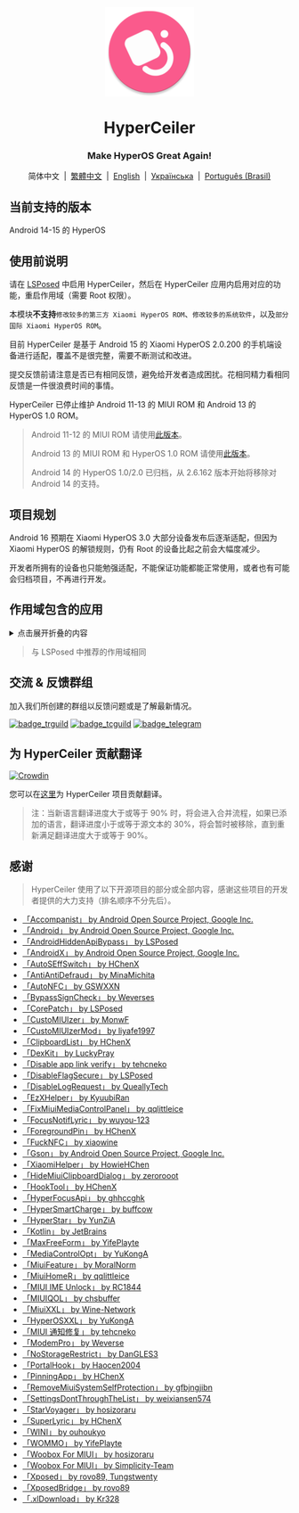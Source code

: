 <div align="center">

<img src="\imgs\icon.webp" width="160" height="160" style="display: block; margin: 0 auto;" alt="icon" />

# HyperCeiler

### Make HyperOS Great Again!

简体中文&nbsp;&nbsp;|&nbsp;&nbsp;[繁體中文](/README_zh-HK.md)&nbsp;&nbsp;|&nbsp;&nbsp;[English](/README_en-US.md)&nbsp;&nbsp;|&nbsp;&nbsp;[Українська](/README_uk_UA.md)&nbsp;&nbsp;|&nbsp;&nbsp;[Português (Brasil)](/README_pt-BR.md)

</div>

## 当前支持的版本

Android 14-15 的 HyperOS

## 使用前说明

请在 [LSPosed](https://github.com/LSPosed/LSPosed/releases) 中启用 HyperCeiler，然后在 HyperCeiler 应用内启用对应的功能，重启作用域（需要 Root 权限）。

本模块<b>不支持</b>`修改较多的第三方 Xiaomi HyperOS ROM`、`修改较多的系统软件`，以及`部分国际 Xiaomi HyperOS ROM`。

目前 HyperCeiler 是基于 Android 15 的 Xiaomi HyperOS 2.0.200 的手机端设备进行适配，覆盖不是很完整，需要不断测试和改进。

提交反馈前请注意是否已有相同反馈，避免给开发者造成困扰。花相同精力看相同反馈是一件很浪费时间的事情。

HyperCeiler 已停止维护 Android 11-13 的 MIUI ROM 和 Android 13 的 HyperOS 1.0 ROM。

> Android 11-12 的 MIUI ROM 请使用[此版本](https://github.com/ReChronoRain/Cemiuiler/releases/tag/1.3.130)。
>
> Android 13 的 MIUI ROM 和 HyperOS 1.0 ROM 请使用[此版本](https://github.com/Xposed-Modules-Repo/com.sevtinge.hyperceiler/releases/download/3866-2.5.156_20250118/HyperCeiler_2.5.156_20250118_3866_release_miui.apk)。
>
> Android 14 的 HyperOS 1.0/2.0 已归档，从 2.6.162 版本开始将移除对 Android 14 的支持。

## 项目规划

Android 16 预期在 Xiaomi HyperOS 3.0 大部分设备发布后逐渐适配，但因为 Xiaomi HyperOS 的解锁规则，仍有 Root 的设备比起之前会大幅度减少。

开发者所拥有的设备也只能勉强适配，不能保证功能都能正常使用，或者也有可能会归档项目，不再进行开发。

## 作用域包含的应用

<details>
    <summary>点击展开折叠的内容</summary>

| 应用名                | 包名                                 |
|:-------------------|:-----------------------------------|
| 系统框架               | system                             |
| 系统界面               | com.android.systemui               |
| 系统桌面               | com.miui.home                      |
| 系统更新               | com.android.updater                |
| Joyose             | com.xiaomi.joyose                  |
| 小米设置               | com.xiaomi.misettings              |
| 安全服务 (手机管家、平板管家)   | com.miui.securitycenter            |
| 壁纸                 | com.miui.miwallpaper               |
| 传送门                | com.miui.contentextension          |
| 弹幕通知               | com.xiaomi.barrage                 |
| 电话                 | com.android.incallui               |
| 电话服务               | com.android.phone                  |
| 电量与性能              | com.miui.powerkeeper               |
| 短信                 | com.android.mms                    |
| 截屏                 | com.miui.screenshot                |
| 日历                 | com.android.calendar               |
| 浏览器                | com.android.browser                |
| 鲁班（MTB）            | com.xiaomi.mtb                     |
| 屏幕录制               | com.miui.screenrecorder            |
| 权限管理服务             | com.lbe.security.miui              |
| 设置                 | com.android.settings               |
| 搜狗输入法小米版           | com.sohu.inputmethod.sogou.xiaomi  |
| 天气                 | com.miui.weather2                  |
| 互联互通服务 (投屏)        | com.milink.service                 |
| 外部存储设备             | com.android.externalstorage        |
| 息屏与锁屏编辑 (万象息屏)     | com.miui.aod                       |
| 文件管理               | com.android.fileexplorer           |
| 系统服务组件             | com.miui.securityadd               |
| 下载管理               | com.android.providers.downloads.ui |
| 下载管理程序             | com.android.providers.downloads    |
| 相册                 | com.miui.gallery                   |
| 小米创作               | com.miui.creation                  |
| 小米互传               | com.miui.mishare.connectivity      |
| 小米相册-编辑            | com.miui.mediaeditor               |
| 小米云服务              | com.miui.cloudservice              |
| 小米智能卡              | com.miui.tsmclient                 |
| 讯飞输入法小米版           | com.iflytek.inputmethod.miui       |
| 应用包管理组件            | com.miui.packageinstaller          |
| 应用商店               | com.xiaomi.market                  |
| 智能助理               | com.miui.personalassistant         |
| 主题商店 (主题壁纸、壁纸与个性化) | com.android.thememanager           |
| 系统安全组件             | com.miui.guardprovider             |
| 相机                 | com.android.camera                 |
| 小爱翻译               | com.xiaomi.aiasst.vision           |
| 小爱视觉               | com.xiaomi.scanner                 |
| NFC 服务             | com.android.nfc                    |
| 音质音效               | com.miui.misound                   |
| 备份                 | com.miui.backup                    |
| 小米换机               | com.miui.huanji                    |
| MiTrustService     | com.xiaomi.trustservice            |
| HTML 查看器           | com.android.htmlviewer             |
| 通话管理               | com.android.server.telecom         |
| 万能遥控               | com.duokan.phone.remotecontroller  |
| Analytics          | com.miui.analytics                 |
| 小米社区               | com.xiaomi.vipaccount              |
| 语音唤醒               | com.miui.voicetrigger              |
| 录音机                | com.android.soundrecorder          |
| LPA                | com.miui.euicc                     |
| 小米SIM卡激活服务         | com.xiaomi.simactivate.service     |

</details>

> 与 LSPosed 中推荐的作用域相同

## 交流 & 反馈群组

加入我们所创建的群组以反馈问题或是了解最新情况。

[![badge_trguild]][trguild_url]
[![badge_tcguild]][tcguild_url]
[![badge_telegram]][telegram_url]

## 为 HyperCeiler 贡献翻译

[![Crowdin](https://badges.crowdin.net/cemiuiler/localized.svg)](https://crowdin.com/project/cemiuiler)

您可以在[这里](https://crwd.in/cemiuiler)为 HyperCeiler 项目贡献翻译。

> 注：当新语言翻译进度大于或等于 90% 时，将会进入合并流程，如果已添加的语言，翻译进度小于或等于源文本的 30%，将会暂时被移除，直到重新满足翻译进度大于或等于 90%。

## 感谢

> HyperCeiler 使用了以下开源项目的部分或全部内容，感谢这些项目的开发者提供的大力支持（排名顺序不分先后）。

- [「Accompanist」 by Android Open Source Project, Google Inc.](https://google.github.io/accompanist)
- [「Android」 by Android Open Source Project, Google Inc.](https://source.android.google.cn/license)
- [「AndroidHiddenApiBypass」 by LSPosed](https://github.com/LSPosed/AndroidHiddenApiBypass)
- [「AndroidX」 by Android Open Source Project, Google Inc.](https://github.com/androidx/androidx)
- [「AutoSEffSwitch」 by HChenX](https://github.com/HChenX/AutoSEffSwitch)
- [「AntiAntiDefraud」 by MinaMichita](https://github.com/MinaMichita/AntiAntiDefraud)
- [「AutoNFC」 by GSWXXN](https://github.com/GSWXXN/AutoNFC)
- [「BypassSignCheck」 by Weverses](https://github.com/Weverses/BypassSignCheck)
- [「CorePatch」 by LSPosed](https://github.com/LSPosed/CorePatch)
- [「CustoMIUIzer」 by MonwF](https://github.com/MonwF/customiuizer)
- [「CustoMIUIzerMod」 by liyafe1997](https://github.com/liyafe1997/CustoMIUIzerMod)
- [「ClipboardList」 by HChenX](https://github.com/HChenX/ClipboardList)
- [「DexKit」 by LuckyPray](https://github.com/LuckyPray/DexKit)
- [「Disable app link verify」 by tehcneko](https://github.com/Xposed-Modules-Repo/io.github.tehcneko.applinkverify)
- [「DisableFlagSecure」 by LSPosed](https://github.com/LSPosed/DisableFlagSecure)
- [「DisableLogRequest」 by QueallyTech](https://github.com/QueallyTech/DisableLogRequest)
- [「EzXHelper」 by KyuubiRan](https://github.com/KyuubiRan/EzXHelper)
- [「FixMiuiMediaControlPanel」 by qqlittleice](https://github.com/qqlittleice/FixMiuiMediaControlPanel)
- [「FocusNotifLyric」 by wuyou-123](https://github.com/wuyou-123/FocusNotifLyric)
- [「ForegroundPin」 by HChenX](https://github.com/HChenX/ForegroundPin)
- [「FuckNFC」 by xiaowine](https://github.com/xiaowine/FuckNFC)
- [「Gson」 by Android Open Source Project, Google Inc.](https://github.com/google/gson)
- [「XiaomiHelper」 by HowieHChen](https://github.com/HowieHChen/XiaomiHelper)
- [「HideMiuiClipboardDialog」 by zerorooot](https://github.com/zerorooot/HideMiuiClipboardDialog)
- [「HookTool」 by HChenX](https://github.com/HChenX/HookTool)
- [「HyperFocusApi」 by ghhccghk](https://github.com/ghhccghk/HyperFocusApi)
- [「HyperSmartCharge」 by buffcow](https://github.com/buffcow/HyperSmartCharge)
- [「HyperStar」 by YunZiA](https://github.com/YunZiA/HyperStar)
- [「Kotlin」 by JetBrains](https://github.com/JetBrains/kotlin)
- [「MaxFreeForm」 by YifePlayte](https://github.com/YifePlayte/MaxFreeForm)
- [「MediaControlOpt」 by YuKongA](https://github.com/YuKongA/MediaControlOpt)
- [「MiuiFeature」 by MoralNorm](https://github.com/moralnorm/miui_feature)
- [「MiuiHomeR」 by qqlittleice](https://github.com/qqlittleice/MiuiHome_R)
- [「MIUI IME Unlock」 by RC1844](https://github.com/RC1844/MIUI_IME_Unlock)
- [「MIUIQOL」 by chsbuffer](https://github.com/chsbuffer/MIUIQOL)
- [「MiuiXXL」 by Wine-Network](https://github.com/Wine-Network/Miui_XXL)
- [「HyperOSXXL」 by YuKongA](https://github.com/YuKongA/HyperOS_XXL)
- [「MIUI 通知修复」 by tehcneko](https://github.com/Xposed-Modules-Repo/io.github.tehcneko.miuinotificationfix)
- [「ModemPro」 by Weverse](https://github.com/Weverses/ModemPro)
- [「NoStorageRestrict」 by DanGLES3](https://github.com/Xposed-Modules-Repo/com.github.dan.nostoragerestrict)
- [「PortalHook」 by Haocen2004](https://github.com/Haocen2004/PortalHook)
- [「PinningApp」 by HChenX](https://github.com/HChenX/PinningApp)
- [「RemoveMiuiSystemSelfProtection」 by gfbjngjibn](https://github.com/gfbjngjibn/RemoveMiuiSystemSelfProtection)
- [「SettingsDontThroughTheList」 by weixiansen574](https://github.com/weixiansen574/settingsdontthroughthelist)
- [「StarVoyager」 by hosizoraru](https://github.com/hosizoraru/StarVoyager)
- [「SuperLyric」 by HChenX](https://github.com/HChenX/SuperLyric)
- [「WINI」 by ouhoukyo](https://github.com/ouhoukyo/WINI)
- [「WOMMO」 by YifePlayte](https://github.com/YifePlayte/WOMMO)
- [「Woobox For MIUI」 by hosizoraru](https://github.com/hosizoraru/WooBoxForMIUI)
- [「Woobox For MIUI」 by Simplicity-Team](https://github.com/Simplicity-Team/WooBoxForMIUI)
- [「Xposed」 by rovo89, Tungstwenty](https://github.com/rovo89/XposedBridge)
- [「XposedBridge」 by rovo89](https://github.com/rovo89/XposedBridge)
- [「.xlDownload」 by Kr328](https://github.com/Kr328/.xlDownload)

[trguild_url]: https://t.me/cemiuiler_release

[badge_trguild]: https://img.shields.io/badge/TG-频道-4991D3?style=for-the-badge&logo=telegram

[tcguild_url]: https://t.me/cemiuiler_canary

[badge_tcguild]: https://img.shields.io/badge/TGCI-频道-4991D3?style=for-the-badge&logo=telegram

[telegram_url]: https://t.me/cemiuiler

[badge_telegram]: https://img.shields.io/badge/dynamic/json?style=for-the-badge&color=2CA5E0&label=Telegram&logo=telegram&query=%24.data.totalSubs&url=https%3A%2F%2Fapi.spencerwoo.com%2Fsubstats%2F%3Fsource%3Dtelegram%26queryKey%3Dcemiuiler
